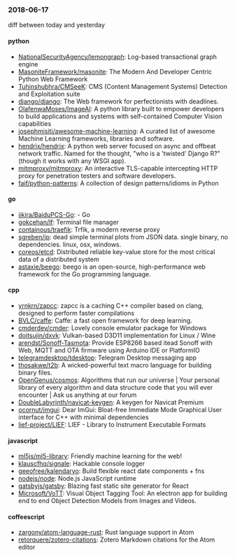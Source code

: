 ### 2018-06-17
diff between today and yesterday

#### python
* [NationalSecurityAgency/lemongraph](https://github.com/NationalSecurityAgency/lemongraph): Log-based transactional graph engine
* [MasoniteFramework/masonite](https://github.com/MasoniteFramework/masonite): The Modern And Developer Centric Python Web Framework
* [Tuhinshubhra/CMSeeK](https://github.com/Tuhinshubhra/CMSeeK): CMS (Content Management Systems) Detection and Exploitation suite
* [django/django](https://github.com/django/django): The Web framework for perfectionists with deadlines.
* [OlafenwaMoses/ImageAI](https://github.com/OlafenwaMoses/ImageAI): A python library built to empower developers to build applications and systems with self-contained Computer Vision capabilities
* [josephmisiti/awesome-machine-learning](https://github.com/josephmisiti/awesome-machine-learning): A curated list of awesome Machine Learning frameworks, libraries and software.
* [hendrix/hendrix](https://github.com/hendrix/hendrix): A python web server focused on async and offbeat network traffic. Named for the thought, "who is a 'twisted' Django R?" (though it works with any WSGI app).
* [mitmproxy/mitmproxy](https://github.com/mitmproxy/mitmproxy): An interactive TLS-capable intercepting HTTP proxy for penetration testers and software developers.
* [faif/python-patterns](https://github.com/faif/python-patterns): A collection of design patterns/idioms in Python

#### go
* [iikira/BaiduPCS-Go](https://github.com/iikira/BaiduPCS-Go):  - Go
* [gokcehan/lf](https://github.com/gokcehan/lf): Terminal file manager
* [containous/traefik](https://github.com/containous/traefik): Trfik, a modern reverse proxy
* [sgreben/jp](https://github.com/sgreben/jp): dead simple terminal plots from JSON data. single binary, no dependencies. linux, osx, windows.
* [coreos/etcd](https://github.com/coreos/etcd): Distributed reliable key-value store for the most critical data of a distributed system
* [astaxie/beego](https://github.com/astaxie/beego): beego is an open-source, high-performance web framework for the Go programming language.

#### cpp
* [yrnkrn/zapcc](https://github.com/yrnkrn/zapcc): zapcc is a caching C++ compiler based on clang, designed to perform faster compilations
* [BVLC/caffe](https://github.com/BVLC/caffe): Caffe: a fast open framework for deep learning.
* [cmderdev/cmder](https://github.com/cmderdev/cmder): Lovely console emulator package for Windows
* [doitsujin/dxvk](https://github.com/doitsujin/dxvk): Vulkan-based D3D11 implementation for Linux / Wine
* [arendst/Sonoff-Tasmota](https://github.com/arendst/Sonoff-Tasmota): Provide ESP8266 based itead Sonoff with Web, MQTT and OTA firmware using Arduino IDE or PlatformIO
* [telegramdesktop/tdesktop](https://github.com/telegramdesktop/tdesktop): Telegram Desktop messaging app
* [thosakwe/t2b](https://github.com/thosakwe/t2b): A wicked-powerful text macro language for building binary files.
* [OpenGenus/cosmos](https://github.com/OpenGenus/cosmos): Algorithms that run our universe | Your personal library of every algorithm and data structure code that you will ever encounter | Ask us anything at our forum
* [DoubleLabyrinth/navicat-keygen](https://github.com/DoubleLabyrinth/navicat-keygen): A keygen for Navicat Premium
* [ocornut/imgui](https://github.com/ocornut/imgui): Dear ImGui: Bloat-free Immediate Mode Graphical User interface for C++ with minimal dependencies
* [lief-project/LIEF](https://github.com/lief-project/LIEF): LIEF - Library to Instrument Executable Formats

#### javascript
* [ml5js/ml5-library](https://github.com/ml5js/ml5-library): Friendly machine learning for the web! 
* [klauscfhq/signale](https://github.com/klauscfhq/signale):  Hackable console logger
* [geeofree/kalendaryo](https://github.com/geeofree/kalendaryo): Build flexible react date components  + fns
* [nodejs/node](https://github.com/nodejs/node): Node.js JavaScript runtime 
* [gatsbyjs/gatsby](https://github.com/gatsbyjs/gatsby):  Blazing fast static site generator for React
* [Microsoft/VoTT](https://github.com/Microsoft/VoTT): Visual Object Tagging Tool: An electron app for building end to end Object Detection Models from Images and Videos.

#### coffeescript
* [zargony/atom-language-rust](https://github.com/zargony/atom-language-rust): Rust language support in Atom
* [retorquere/zotero-citations](https://github.com/retorquere/zotero-citations): Zotero Markdown citations for the Atom editor
